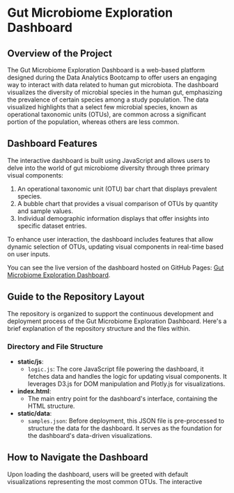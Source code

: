 # Gut Microbiome Exploration Dashboard

## Overview of the Project

The Gut Microbiome Exploration Dashboard is a web-based platform designed during the Data Analytics Bootcamp to offer users an engaging way to interact with data related to human gut microbiota. The dashboard visualizes the diversity of microbial species in the human gut, emphasizing the prevalence of certain species among a study population. The data visualized highlights that a select few microbial species, known as operational taxonomic units (OTUs), are common across a significant portion of the population, whereas others are less common.

## Dashboard Features

The interactive dashboard is built using JavaScript and allows users to delve into the world of gut microbiome diversity through three primary visual components:

1. An operational taxonomic unit (OTU) bar chart that displays prevalent species.
2. A bubble chart that provides a visual comparison of OTUs by quantity and sample values.
3. Individual demographic information displays that offer insights into specific dataset entries.

To enhance user interaction, the dashboard includes features that allow dynamic selection of OTUs, updating visual components in real-time based on user inputs.

You can see the live version of the dashboard hosted on GitHub Pages: [Gut Microbiome Exploration Dashboard](#).

## Guide to the Repository Layout

The repository is organized to support the continuous development and deployment process of the Gut Microbiome Exploration Dashboard. Here's a brief explanation of the repository structure and the files within.

### Directory and File Structure

- **static/js**:
  - `logic.js`: The core JavaScript file powering the dashboard, it fetches data and handles the logic for updating visual components. It leverages D3.js for DOM manipulation and Plotly.js for visualizations.
- **index.html**:
  - The main entry point for the dashboard's interface, containing the HTML structure.
- **static/data**:
  - `samples.json`: Before deployment, this JSON file is pre-processed to structure the data for the dashboard. It serves as the foundation for the dashboard's data-driven visualizations.

## How to Navigate the Dashboard

Upon loading the dashboard, users will be greeted with default visualizations representing the most common OTUs. The interactive

